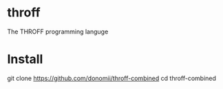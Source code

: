 # throff
The THROFF programming languge

# Install

  git clone https://github.com/donomii/throff-combined
  cd throff-combined
  
